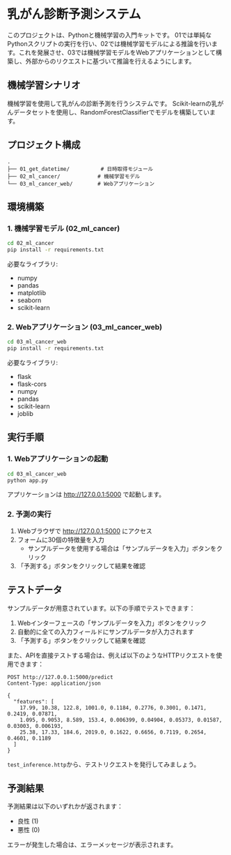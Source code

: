 # 乳がん診断予測システム

このプロジェクトは、Pythonと機械学習の入門キットです。
01では単純なPythonスクリプトの実行を行い、02では機械学習モデルによる推論を行います。これを発展させ、03では機械学習モデルをWebアプリケーションとして構築し、外部からのリクエストに基づいて推論を行えるようにします。

## 機械学習シナリオ

機械学習を使用して乳がんの診断予測を行うシステムです。
Scikit-learnの乳がんデータセットを使用し、RandomForestClassifierでモデルを構築しています。

## プロジェクト構成

```
.
├── 01_get_datetime/          # 日時取得モジュール
├── 02_ml_cancer/            # 機械学習モデル
└── 03_ml_cancer_web/        # Webアプリケーション
```

## 環境構築

### 1. 機械学習モデル (02_ml_cancer)

```bash
cd 02_ml_cancer
pip install -r requirements.txt
```

必要なライブラリ:
- numpy
- pandas
- matplotlib
- seaborn
- scikit-learn

### 2. Webアプリケーション (03_ml_cancer_web)

```bash
cd 03_ml_cancer_web
pip install -r requirements.txt
```

必要なライブラリ:
- flask
- flask-cors
- numpy
- pandas
- scikit-learn
- joblib

## 実行手順

### 1. Webアプリケーションの起動

```bash
cd 03_ml_cancer_web
python app.py
```

アプリケーションは http://127.0.0.1:5000 で起動します。

### 2. 予測の実行

1. Webブラウザで http://127.0.0.1:5000 にアクセス
2. フォームに30個の特徴量を入力
   - サンプルデータを使用する場合は「サンプルデータを入力」ボタンをクリック
3. 「予測する」ボタンをクリックして結果を確認

## テストデータ

サンプルデータが用意されています。以下の手順でテストできます：

1. Webインターフェースの「サンプルデータを入力」ボタンをクリック
2. 自動的に全ての入力フィールドにサンプルデータが入力されます
3. 「予測する」ボタンをクリックして結果を確認

また、APIを直接テストする場合は、例えば以下のようなHTTPリクエストを使用できます：

```http
POST http://127.0.0.1:5000/predict
Content-Type: application/json

{
  "features": [
    17.99, 10.38, 122.8, 1001.0, 0.1184, 0.2776, 0.3001, 0.1471, 0.2419, 0.07871,
    1.095, 0.9053, 8.589, 153.4, 0.006399, 0.04904, 0.05373, 0.01587, 0.03003, 0.006193,
    25.38, 17.33, 184.6, 2019.0, 0.1622, 0.6656, 0.7119, 0.2654, 0.4601, 0.1189
  ]
}
```

`test_inference.http`から、テストリクエストを発行してみましょう。

## 予測結果

予測結果は以下のいずれかが返されます：
- 良性 (1)
- 悪性 (0)

エラーが発生した場合は、エラーメッセージが表示されます。
